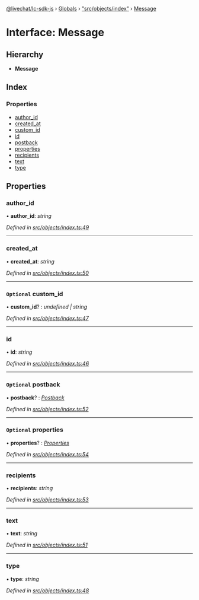 [@livechat/lc-sdk-js](../README.md) › [Globals](../globals.md) › ["src/objects/index"](../modules/_src_objects_index_.md) › [Message](_src_objects_index_.message.md)

# Interface: Message

## Hierarchy

* **Message**

## Index

### Properties

* [author_id](_src_objects_index_.message.md#author_id)
* [created_at](_src_objects_index_.message.md#created_at)
* [custom_id](_src_objects_index_.message.md#optional-custom_id)
* [id](_src_objects_index_.message.md#id)
* [postback](_src_objects_index_.message.md#optional-postback)
* [properties](_src_objects_index_.message.md#optional-properties)
* [recipients](_src_objects_index_.message.md#recipients)
* [text](_src_objects_index_.message.md#text)
* [type](_src_objects_index_.message.md#type)

## Properties

###  author_id

• **author_id**: *string*

*Defined in [src/objects/index.ts:49](https://github.com/livechat/lc-sdk-js/blob/8143b05/src/objects/index.ts#L49)*

___

###  created_at

• **created_at**: *string*

*Defined in [src/objects/index.ts:50](https://github.com/livechat/lc-sdk-js/blob/8143b05/src/objects/index.ts#L50)*

___

### `Optional` custom_id

• **custom_id**? : *undefined | string*

*Defined in [src/objects/index.ts:47](https://github.com/livechat/lc-sdk-js/blob/8143b05/src/objects/index.ts#L47)*

___

###  id

• **id**: *string*

*Defined in [src/objects/index.ts:46](https://github.com/livechat/lc-sdk-js/blob/8143b05/src/objects/index.ts#L46)*

___

### `Optional` postback

• **postback**? : *[Postback](_src_objects_index_.postback.md)*

*Defined in [src/objects/index.ts:52](https://github.com/livechat/lc-sdk-js/blob/8143b05/src/objects/index.ts#L52)*

___

### `Optional` properties

• **properties**? : *[Properties](_src_objects_index_.properties.md)*

*Defined in [src/objects/index.ts:54](https://github.com/livechat/lc-sdk-js/blob/8143b05/src/objects/index.ts#L54)*

___

###  recipients

• **recipients**: *string*

*Defined in [src/objects/index.ts:53](https://github.com/livechat/lc-sdk-js/blob/8143b05/src/objects/index.ts#L53)*

___

###  text

• **text**: *string*

*Defined in [src/objects/index.ts:51](https://github.com/livechat/lc-sdk-js/blob/8143b05/src/objects/index.ts#L51)*

___

###  type

• **type**: *string*

*Defined in [src/objects/index.ts:48](https://github.com/livechat/lc-sdk-js/blob/8143b05/src/objects/index.ts#L48)*
